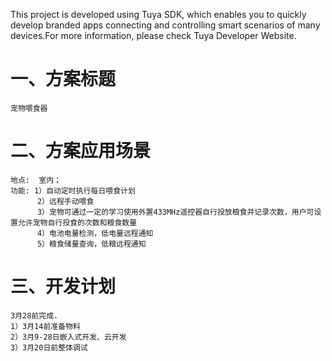 This project is developed using Tuya SDK, which enables you to quickly develop branded apps connecting and controlling smart scenarios of many devices.For more information, please check Tuya Developer Website.

一、方案标题
==
    宠物喂食器

二、方案应用场景
==
    地点:  室内；
    功能: 1）自动定时执行每日喂食计划
          2）远程手动喂食
          3）宠物可通过一定的学习使用外置433MHz遥控器自行投放粮食并记录次数，用户可设置允许宠物自行投食的次数和粮食数量
          4）电池电量检测，低电量远程通知
          5）粮食储量查询，低粮远程通知

三、开发计划
==
    3月28前完成.
    1）3月14前准备物料
    2）3月9-28日嵌入式开发、云开发
    3）3月20日前整体调试
